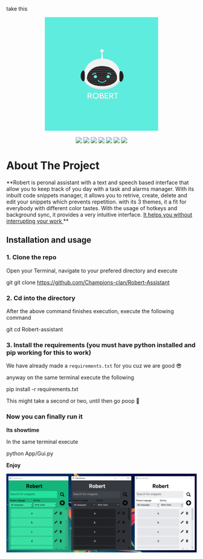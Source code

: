take this 

<p align="center">
<img src="./Assets/Robert Logo.png" alt="Logo" height="300" width="300" >
</p>
<p align="center">
    <img src="https://forthebadge.com/images/badges/made-with-python.svg">
    <img src="https://forthebadge.com/images/badges/built-by-developers.svg">
    <img src="https://forthebadge.com/images/badges/built-with-love.svg">
    <img src="https://forthebadge.com/images/badges/contains-tasty-spaghetti-code.svg">
    <img src="https://forthebadge.com/images/badges/open-source.svg">
    <img src="https://forthebadge.com/images/badges/for-you.svg">
    <img src="https://forthebadge.com/images/badges/powered-by-electricity.svg">
  </a>
</p>

# About The Project
**Robert is peronal assistant with a text and speech based interface that allow you to keep track of you day with a task and alarms manager. With its inbuilt code snippets manager, it allows you to retrive, create, delete and edit your snippets which prevents repetition. with its 3 themes, it a fit for everybody with different color tastes. With the usage of hotkeys and background sync, it provides a very intuitive interface. <u> It helps you without interrupting your work </u>
**

## Installation and usage

### 1. Clone the repo
Open your Terminal, navigate to your prefered directory and execute

git
git clone https://github.com/Champions-clan/Robert-Assistant

### 2. Cd into the directory
After the above command finishes execution, execute the following command 

git
cd Robert-assistant

### 3. Install the requirements (you must have python installed and pip working for this to work)

We have already made a `requirements.txt` for you cuz we are good 😎

anyway on the same terminal execute the following


pip install -r requirements.txt

This might take a second or two, until then go poop 💩


### Now you can finally run it

**Its showtime**

In the same terminal execute


python App/Gui.py

**Enjoy**

<img src="./Assets/themes.png">




